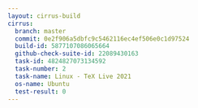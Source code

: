 ```yaml
---
layout: cirrus-build
cirrus:
  branch: master
  commit: 0e2f906a5dbfc9c5462116ec4ef506e0c1d97524
  build-id: 5877107086065664
  github-check-suite-id: 22089430163
  task-id: 4824827073134592
  task-number: 2
  task-name: Linux - TeX Live 2021
  os-name: Ubuntu
  test-result: 0
---
```


